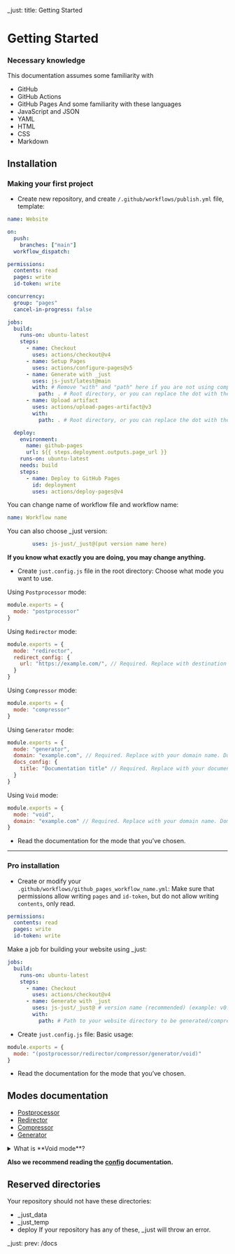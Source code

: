 _just: title: Getting Started
# Getting Started
### Necessary knowledge
This documentation assumes some familiarity with
- GitHub
- GitHub Actions
- GitHub Pages
And some familiarity with these languages
- JavaScript and JSON
- YAML
- HTML
- CSS
- Markdown
## Installation
### Making your first project
- Create new repository, and create `/.github/workflows/publish.yml` file, template:
```yml
name: Website

on:
  push:
    branches: ["main"]
  workflow_dispatch:

permissions:
  contents: read
  pages: write
  id-token: write

concurrency:
  group: "pages"
  cancel-in-progress: false

jobs:
  build:
    runs-on: ubuntu-latest
    steps:
      - name: Checkout
        uses: actions/checkout@v4
      - name: Setup Pages
        uses: actions/configure-pages@v5
      - name: Generate with _just
        uses: js-just/latest@main
        with: # Remove "with" and "path" here if you are not using compressor or generator modes!
          path: . # Root directory, or you can replace the dot with the path to your website/docs directory to be generated/compressed. (Only for compressor and generator modes)
      - name: Upload artifact
        uses: actions/upload-pages-artifact@v3
        with:
          path: . # Root directory, or you can replace the dot with the path to your entire website to be deployed to GitHub Pages.

  deploy:
    environment:
      name: github-pages
      url: ${{ steps.deployment.outputs.page_url }}
    runs-on: ubuntu-latest
    needs: build
    steps:
      - name: Deploy to GitHub Pages
        id: deployment
        uses: actions/deploy-pages@v4
```
You can change name of workflow file and workflow name:
```yml
name: Workflow name
```
You can also choose _just version:
```yml
        uses: js-just/_just@(put version name here)
```
**If you know what exactly you are doing, you may change anything.**
- Create `just.config.js` file in the root directory:
Choose what mode you want to use.
 
Using `Postprocessor` mode:
```js
module.exports = {
  mode: "postprocessor"
}
```
Using `Redirector` mode: 
```js
module.exports = {
  mode: "redirector", 
  redirect_config: {
    url: "https://example.com/", // Required. Replace with destination URL.
  }
}
```
Using `Compressor` mode:
```js
module.exports = {
  mode: "compressor"
}
```
Using `Generator` mode:
```js
module.exports = {
  mode: "generator",
  domain: "example.com", // Required. Replace with your domain name. Domain name should be valid.
  docs_config: {
    title: "Documentation title" // Required. Replace with your documentation title.
  }
}
```
Using `Void` mode:
```js
module.exports = {
  mode: "void",
  domain: "example.com" // Required. Replace with your domain name. Domain name should be valid.
}
```
- Read the documentation for the mode that you’ve chosen.
---
### Pro installation
- Create or modify your `.github/workflows/github_pages_workflow_name.yml`:
Make sure that permissions allow writing `pages` and `id-token`, but do not allow writing `contents`, only read.
```yml
permissions:
  contents: read
  pages: write
  id-token: write
```
Make a job for building your website using _just:
```yml
jobs:
  build:
    runs-on: ubuntu-latest
    steps:
      - name: Checkout
        uses: actions/checkout@v4
      - name: Generate with _just
        uses: js-just/_just@ # version name (recommended) (example: v0.0.29) / main branch (latest commit) (unstable, not recommended) / commit SHA (not recommended)
        with:
          path: # Path to your website directory to be generated/compressed. (Only for compressor and generator modes)
```
- Create `just.config.js` file:
Basic usage:
```js
module.exports = {
  mode: "(postprocessor/redirector/compressor/generator/void)"
}
```

- Read the documentation for the mode that you’ve chosen.

## Modes documentation
- [Postprocessor](/docs/modes/postprocessor)
- [Redirector](/docs/modes/redirector)
- [Compressor](/docs/modes/compressor)
- [Generator](/docs/modes/generator)

<details>
    <summary>What is **Void mode**?</summary>
    Void mode does nothing. You can use it when you want to use pre- and/or post-processor features and you don't want to use any other mode.
-# `just.config.js`
```js
module.exports = {
  mode: "void",
  domain: "example.com" // Required. Replace with your domain name. Domain name should be valid.
}
```
</details>

**Also we recommend reading the [config](/docs/config) documentation.**

## Reserved directories
Your repository should not have these directories:
- _just_data
- _just_temp
- deploy
If your repository has any of these, _just will throw an error.

_just: prev: /docs